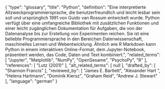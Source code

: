 {
    "type": "glossary",
    "title": "Python",
    "definition": "Eine interpretierte Allzweckprogrammiersprache, die benutzerfreundlich und leicht lesbar sein soll und ursprünglich 1991 von Guido van Rossum entwickelt wurde. Python verfügt über eine umfangreiche Bibliothek mit zusätzlichen Funktionen und einer leicht zugänglichen Dokumentation für Aufgaben, die von der Datenanalyse bis zur Erstellung von Experimenten reichen. Sie ist eine beliebte Programmiersprache in den Bereichen Datenwissenschaft, maschinelles Lernen und Webentwicklung. Ähnlich wie R Markdown kann Python in einem interaktiven Online-Format, dem Jupyter-Notebook, präsentiert werden, das Code, Daten und Text kombiniert.",
    "related_terms": [
        "Jupyter",
        "Matplotlib",
        "NumPy",
        "OpenSesame",
        "PsychoPy",
        "R"
    ],
    "references": [
        "Lutz (2001)"
    ],
    "alt_related_terms": [
        null
    ],
    "drafted_by": [
        "Shannon Francis"
    ],
    "reviewed_by": [
        "James E. Bartlett",
        "Alexander Hart ",
        "Helena Hartmann",
        "Dominik Kiersz",
        "Graham Reid",
        "Andrew J. Stewart"
    ],
    "language": "german"
}
